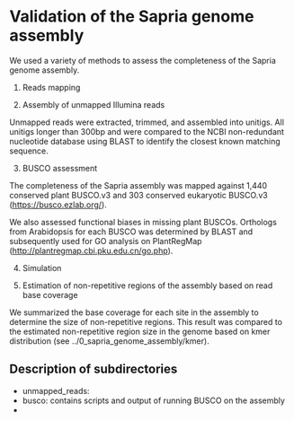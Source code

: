 Validation of the Sapria genome assembly
===============
We used a variety of methods to assess the completeness of the Sapria genome assembly.

1.	Reads mapping

2.	Assembly of unmapped Illumina reads

Unmapped reads were extracted, trimmed, and assembled into unitigs. All unitigs longer than 300bp and were compared to the NCBI non-redundant nucleotide database using BLAST to identify the closest known matching sequence. 

3.	BUSCO assessment

The completeness of the Sapria assembly was mapped against 1,440 conserved plant BUSCO.v3 and 303 conserved eukaryotic BUSCO.v3 (https://busco.ezlab.org/).

We also assessed functional biases in missing plant BUSCOs. Orthologs from Arabidopsis for each BUSCO was determined by BLAST and subsequently used for GO analysis on PlantRegMap (http://plantregmap.cbi.pku.edu.cn/go.php).

4.	Simulation

5.	Estimation of non-repetitive regions of the assembly based on read base coverage

We summarized the base coverage for each site in the assembly to determine the size of non-repetitive regions. This result was compared to the estimated non-repetitive region size in the genome based on kmer distribution (see ../0_sapria_genome_assembly/kmer).	

Description of subdirectories
------------
- unmapped_reads:
- busco: contains scripts and output of running BUSCO on the assembly
- 
